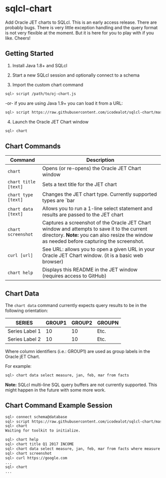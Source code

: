 # sqlcl-chart
Add Oracle JET charts to SQLcl. This is an early access release. There are probably bugs. There is very little exception handling and the query format is not very flexible at the moment. But it is here for you to play with if you like. Cheers!

## Getting Started

1. Install Java 1.8+ and SQLcl

2. Start a new SQLcl session and optionally connect to a schema

3. Import the custom chart command

```bash
sql> script /path/to/oj-chart.js
```

-or- if you are using Java 1.9+ you can load it from a URL:

```bash
sql> script https://raw.githubusercontent.com/icodealot/sqlcl-chart/master/oj-chart.js
```

4. Launch the Oracle JET Chart window

```bash
sql> chart
```

## Chart Commands

Command | Description
------ | ------
`chart` | Opens (or re-opens) the Oracle JET Chart window
`chart title [text]` | Sets a text title for the JET chart
`chart type [text]` | Changes the JET chart type. Currently supported types are `bar | line | combo | area | lineWithArea | pie`
`chart data [text]` | Allows you to run a 1-line select statement and results are passed to the JET chart
`chart screenshot` | Captures a screenshot of the Oracle JET Chart window and attempts to save it to the current directory. **Note:** you can also resize the window as needed before capturing the screenshot.
`curl [url]` | See URL: allows you to open a given URL in your Oracle JET Chart window. (it is a basic web browser)
`chart help` | Displays this README in the JET window (requires access to GitHub)

## Chart Data

The `chart data` command currently expects query results to be in the following orientation:

SERIES | GROUP1 | GROUP2 | GROUPN
------ | ------ | ------ | ------
Series Label 1 | 10 | 10 | Etc.
Series Label 2 | 10 | 10 | Etc.

Where column identifiers (i.e.: GROUP1) are used as group labels in the Oracle jET Chart.

For example:

```bash
sql> chart data select measure, jan, feb, mar from facts
```

**Note:** SQLcl multi-line SQL query buffers are not currently supported. This might happen in the future with some more work.

## Chart Command Example Session

```bash
sql> connect schema@database
sql> script https://raw.githubusercontent.com/icodealot/sqlcl-chart/master/oj-chart.js
sql> chart
Waiting for toolkit to initialize.

sql> chart help
sql> chart title Q1 2017 INCOME
sql> chart data select measure, jan, feb, mar from facts where measure = 'SALES'
sql> chart screenshot
sql> curl https://google.com
...
sql> chart
...
```
